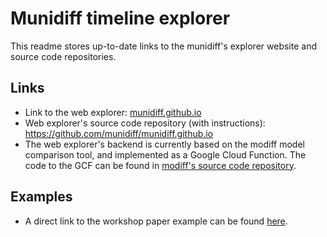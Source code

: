 # Munidiff timeline explorer

This readme stores up-to-date links to the munidiff's explorer website and source code repositories.

## Links

- Link to the web explorer: [munidiff.github.io](https://munidiff.github.io/)
- Web explorer's source code repository (with instructions): https://github.com/munidiff/munidiff.github.io
- The web explorer's backend is currently based on the modiff model comparison tool, and implemented as a Google Cloud Function. The code to the GCF can be found in [modiff's source code repository](https://github.com/alfonsodelavega/modiff/blob/main/org.eclipse.epsilon.modiff/src/main/java/org/eclipse/epsilon/modiff/functions/ModiffFunction.java).

## Examples

- A direct link to the workshop paper example can be found [here](https://munidiff.github.io/?url=https://github.com/alfonsodelavega/modiff/commit/c6b3418f4ec71c329f06fab594b526f41cb687bf).
